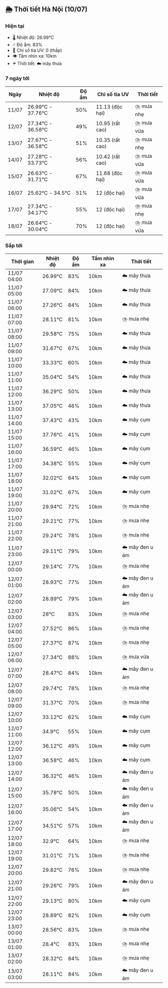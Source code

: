 ## 🌦️ Thời tiết Hà Nội (10/07)

### Hiện tại

- 🌡️ Nhiệt độ: 26.99℃
- 💦 Độ ẩm: 83%
- 🌟 Chỉ số tia UV: 0 (thấp)
- 👁️ Tầm nhìn xa: 10km
- ☂️ Thời tiết: ☁️ mây thưa

### 7 ngày tới

| Ngày | Nhiệt độ | Độ ẩm | Chỉ số tia UV | Thời tiết |
| --- | --- | --- | --- | --- |
| 11/07 | 26.99℃ - 37.76℃ | 50% | 11.13 (độc hại) | ⛈️ mưa nhẹ |
| 12/07 | 27.34℃ - 36.58℃ | 49% | 10.95 (rất cao) | ⛈️ mưa vừa |
| 13/07 | 27.67℃ - 36.58℃ | 51% | 10.35 (rất cao) | ⛈️ mưa nhẹ |
| 14/07 | 27.28℃ - 33.73℃ | 56% | 10.42 (rất cao) | ⛈️ mưa vừa |
| 15/07 | 26.63℃ - 31.71℃ | 67% | 11.68 (độc hại) | ⛈️ mưa vừa |
| 16/07 | 25.62℃ - 34.5℃ | 51% | 12 (độc hại) | ⛈️ mưa vừa |
| 17/07 | 27.34℃ - 34.17℃ | 55% | 12 (độc hại) | ⛈️ mưa nhẹ |
| 18/07 | 26.64℃ - 30.04℃ | 70% | 12 (độc hại) | ⛈️ mưa vừa |

### Sắp tới

| Thời gian | Nhiệt độ | Độ ẩm | Tầm nhìn xa | Thời tiết |
| --- | --- | --- | --- | --- |
| 11/07 04:00 | 26.99℃ | 83% | 10km | ☁️ mây thưa |
| 11/07 05:00 | 27.09℃ | 84% | 10km | ☁️ mây thưa |
| 11/07 06:00 | 27.26℃ | 84% | 10km | ☁️ mây thưa |
| 11/07 07:00 | 28.11℃ | 81% | 10km | ⛈️ mưa nhẹ |
| 11/07 08:00 | 29.58℃ | 75% | 10km | ☁️ mây thưa |
| 11/07 09:00 | 31.67℃ | 67% | 10km | ☁️ mây thưa |
| 11/07 10:00 | 33.33℃ | 60% | 10km | ☁️ mây thưa |
| 11/07 11:00 | 35.04℃ | 54% | 10km | ☁️ mây thưa |
| 11/07 12:00 | 36.29℃ | 50% | 10km | ☁️ mây thưa |
| 11/07 13:00 | 37.05℃ | 46% | 10km | ☁️ mây thưa |
| 11/07 14:00 | 37.43℃ | 43% | 10km | ☁️ mây cụm |
| 11/07 15:00 | 37.76℃ | 41% | 10km | ☁️ mây cụm |
| 11/07 16:00 | 36.59℃ | 46% | 10km | ☁️ mây cụm |
| 11/07 17:00 | 34.38℃ | 55% | 10km | ☁️ mây cụm |
| 11/07 18:00 | 32.02℃ | 64% | 10km | ☁️ mây cụm |
| 11/07 19:00 | 31.02℃ | 67% | 10km | ☁️ mây cụm |
| 11/07 20:00 | 29.94℃ | 72% | 10km | ⛈️ mưa nhẹ |
| 11/07 21:00 | 29.21℃ | 77% | 10km | ⛈️ mưa nhẹ |
| 11/07 22:00 | 29.24℃ | 78% | 10km | ⛈️ mưa nhẹ |
| 11/07 23:00 | 29.11℃ | 79% | 10km | ☁️ mây đen u ám |
| 12/07 00:00 | 29.14℃ | 77% | 10km | ⛈️ mưa nhẹ |
| 12/07 01:00 | 28.93℃ | 77% | 10km | ☁️ mây đen u ám |
| 12/07 02:00 | 28.89℃ | 79% | 10km | ☁️ mây đen u ám |
| 12/07 03:00 | 28℃ | 83% | 10km | ⛈️ mưa nhẹ |
| 12/07 04:00 | 27.52℃ | 86% | 10km | ⛈️ mưa nhẹ |
| 12/07 05:00 | 27.37℃ | 87% | 10km | ⛈️ mưa nhẹ |
| 12/07 06:00 | 27.34℃ | 88% | 10km | ⛈️ mưa vừa |
| 12/07 07:00 | 28.47℃ | 84% | 10km | ☁️ mây đen u ám |
| 12/07 08:00 | 29.74℃ | 78% | 10km | ⛈️ mưa nhẹ |
| 12/07 09:00 | 31.37℃ | 70% | 10km | ⛈️ mưa nhẹ |
| 12/07 10:00 | 33.12℃ | 62% | 10km | ☁️ mây cụm |
| 12/07 11:00 | 34.9℃ | 55% | 10km | ☁️ mây cụm |
| 12/07 12:00 | 36.12℃ | 49% | 10km | ☁️ mây cụm |
| 12/07 13:00 | 36.58℃ | 46% | 10km | ☁️ mây cụm |
| 12/07 14:00 | 36.32℃ | 46% | 10km | ☁️ mây đen u ám |
| 12/07 15:00 | 35.78℃ | 50% | 10km | ☁️ mây đen u ám |
| 12/07 16:00 | 35.06℃ | 54% | 10km | ☁️ mây đen u ám |
| 12/07 17:00 | 34.51℃ | 57% | 10km | ☁️ mây đen u ám |
| 12/07 18:00 | 32.9℃ | 64% | 10km | ⛈️ mưa nhẹ |
| 12/07 19:00 | 31.01℃ | 71% | 10km | ⛈️ mưa nhẹ |
| 12/07 20:00 | 29.82℃ | 76% | 10km | ⛈️ mưa nhẹ |
| 12/07 21:00 | 29.26℃ | 79% | 10km | ☁️ mây đen u ám |
| 12/07 22:00 | 29.13℃ | 80% | 10km | ☁️ mây cụm |
| 12/07 23:00 | 28.89℃ | 82% | 10km | ☁️ mây cụm |
| 13/07 00:00 | 28.56℃ | 83% | 10km | ⛈️ mưa nhẹ |
| 13/07 01:00 | 28.4℃ | 83% | 10km | ⛈️ mưa nhẹ |
| 13/07 02:00 | 28.32℃ | 84% | 10km | ⛈️ mưa nhẹ |
| 13/07 03:00 | 28.11℃ | 84% | 10km | ☁️ mây đen u ám |
